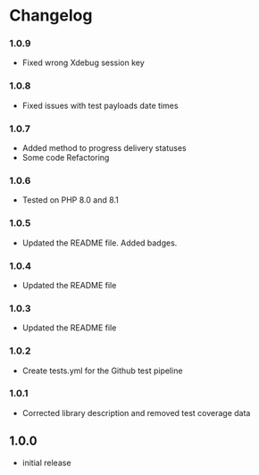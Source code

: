 # Changelog

### 1.0.9
- Fixed wrong Xdebug session key

### 1.0.8
- Fixed issues with test payloads date times

### 1.0.7
- Added method to progress delivery statuses
- Some code Refactoring

### 1.0.6
- Tested on PHP 8.0 and 8.1

### 1.0.5
- Updated the README file. Added badges.

### 1.0.4
- Updated the README file

### 1.0.3
- Updated the README file

### 1.0.2
- Create tests.yml for the Github test pipeline

### 1.0.1
- Corrected library description and removed test coverage data

## 1.0.0
- initial release
